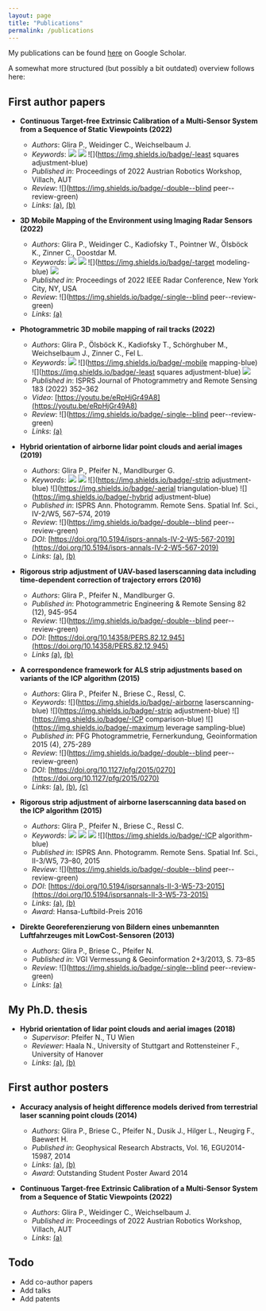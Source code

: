 ```yaml
---
layout: page
title: "Publications"
permalink: /publications
---
```


My publications can be found [here](http://scholar.google.com/citations?user=ANBHN2AAAAAJ) on Google Scholar.

A somewhat more structured (but possibly a bit outdated) overview follows here:

## First author papers

- **Continuous Target-free Extrinsic Calibration of a Multi-Sensor System from a Sequence of Static Viewpoints (2022)**
  - *Authors*: Glira P., Weidinger C., Weichselbaum J.
  - *Keywords*: ![](https://img.shields.io/badge/-calibration-blue) ![](https://img.shields.io/badge/-robotics-blue) ![](https://img.shields.io/badge/-least squares adjustment-blue)
  - *Published in*: Proceedings of 2022 Austrian Robotics Workshop, Villach, AUT
  - *Review*: ![](https://img.shields.io/badge/-double--blind peer--review-green)
  - *Links*: [(a)](http://arxiv.org/abs/2207.03785), [(b)](https://github.com/pglira/publications/blob/main/GLIRA%20ET%20AL.%202022%20-%20AUSTRIAN%20ROBOTICS%20WORKSHOP%20-%20POSTER%20-%20CONTINUOUS%20TARGET-FREE%20EXTRINSIC%20CALIBRATION%20OF%20A%20MULTI-SENSOR%20SYSTEM%20FROM%20A%20SEQUENCE%20OF%20STATIC%20VIEWPOINTS.pdf)

- **3D Mobile Mapping of the Environment using Imaging Radar Sensors (2022)**
  - *Authors*: Glira P., Weidinger C., Kadiofsky T., Pointner W., Ölsböck K., Zinner C., Doostdar M.
  - *Keywords*: ![](https://img.shields.io/badge/-mapping-blue) ![](https://img.shields.io/badge/-robotics-blue) ![](https://img.shields.io/badge/-target modeling-blue) ![](https://img.shields.io/badge/-calibration-blue)
  - *Published in*: Proceedings of 2022 IEEE Radar Conference, New York City, NY, USA
  - *Review*: ![](https://img.shields.io/badge/-single--blind peer--review-green)
  - *Links*: [(a)](https://ieeexplore.ieee.org/abstract/document/9763906)

- **Photogrammetric 3D mobile mapping of rail tracks (2022)**
  - *Authors*: Glira P., Ölsböck K., Kadiofsky T., Schörghuber M., Weichselbaum J., Zinner C., Fel L.
  - *Keywords*: ![](https://img.shields.io/badge/-photogrammetry-blue) ![](https://img.shields.io/badge/-mobile mapping-blue) ![](https://img.shields.io/badge/-least squares adjustment-blue) ![](https://img.shields.io/badge/-calibration-blue)
  - *Published in*: ISPRS Journal of Photogrammetry and Remote Sensing 183 (2022) 352–362
  - *Video*: [https://youtu.be/eRpHjGr49A8](https://youtu.be/eRpHjGr49A8)
  - *Review*: ![](https://img.shields.io/badge/-single--blind peer--review-green)
  - *Links*: [(a)](https://www.sciencedirect.com/science/article/pii/S0924271621002380)

- **Hybrid orientation of airborne lidar point clouds and aerial images (2019)**
  - *Authors*: Glira P., Pfeifer N., Mandlburger G.
  - *Keywords*: ![](https://img.shields.io/badge/-orientation-blue) ![](https://img.shields.io/badge/-calibration-blue) ![](https://img.shields.io/badge/-strip adjustment-blue) ![](https://img.shields.io/badge/-aerial triangulation-blue) ![](https://img.shields.io/badge/-hybrid adjustment-blue)
  - *Published in*: ISPRS Ann. Photogramm. Remote Sens. Spatial Inf. Sci., IV-2/W5, 567–574, 2019
  - *Review*: ![](https://img.shields.io/badge/-double--blind peer--review-green)
  - *DOI*: [https://doi.org/10.5194/isprs-annals-IV-2-W5-567-2019](https://doi.org/10.5194/isprs-annals-IV-2-W5-567-2019)
  - *Links*: [(a)](https://www.isprs-ann-photogramm-remote-sens-spatial-inf-sci.net/IV-2-W5/567/2019/), [(b)](https://github.com/pglira/publications/blob/6c245aedcb9e0f055c360df830adfa515d3f3b60/GLIRA%20ET%20AL.%202019%20-%20EUROCOW%20-%20HYBRID%20ORIENTATION%20OF%20AIRBORNE%20LIDAR%20POINT%20CLOUDS%20AND%20AERIAL%20IMAGES.pdf)

- **Rigorous strip adjustment of UAV-based laserscanning data including time-dependent correction of trajectory errors (2016)**
  - *Authors*: Glira P., Pfeifer N., Mandlburger G.
  - *Published in*: Photogrammetric Engineering & Remote Sensing 82 (12), 945-954
  - *Review*: ![](https://img.shields.io/badge/-double--blind peer--review-green)
  - *DOI*: [https://doi.org/10.14358/PERS.82.12.945](https://doi.org/10.14358/PERS.82.12.945)
  - *Links* [(a)](https://www.ingentaconnect.com/content/asprs/pers/2016/00000082/00000012/art00016), [(b)](https://github.com/pglira/publications/blob/6c245aedcb9e0f055c360df830adfa515d3f3b60/GLIRA%20ET%20AL.%202016%20-%20PE&RS%20-%20RIGOROUS%20STRIP%20ADJUSTMENT%20OF%20UAV-BASED%20LASERSCANNING%20DATA%20INCLUDING%20TIME-DEPENDENT%20CORRECTION%20OF%20TRAJECTORY%20ERRORS.pdf)

- **A correspondence framework for ALS strip adjustments based on variants of the ICP algorithm (2015)**
  - *Authors*: Glira P., Pfeifer N., Briese C., Ressl, C.
  - *Keywords*: ![](https://img.shields.io/badge/-airborne laserscanning-blue) ![](https://img.shields.io/badge/-strip adjustment-blue) ![](https://img.shields.io/badge/-ICP comparison-blue) ![](https://img.shields.io/badge/-maximum leverage sampling-blue)
  - *Published in*: PFG Photogrammetrie, Fernerkundung, Geoinformation 2015 (4), 275-289
  - *Review*: ![](https://img.shields.io/badge/-double--blind peer--review-green)
  - *DOI*: [https://doi.org/10.1127/pfg/2015/0270](https://doi.org/10.1127/pfg/2015/0270)
  - *Links*: [(a)](https://www.dgpf.de/pfg/2015/pfg2015_4_glira.pdf), [(b)](https://www.schweizerbart.de/papers/pfg/detail/2015/85051/A_Correspondence_Framework_for_ALS_Strip_Adjustments_based_on_Variants_of_the_ICP_Algorithm), [(c)](https://github.com/pglira/publications/blob/6c245aedcb9e0f055c360df830adfa515d3f3b60/GLIRA%20ET%20AL.%202015%20-%20PFG%20-%20A%20CORRESPONDENCE%20FRAMEWORK%20FOR%20ALS%20STRIP%20ADJUSTMENTS%20BASED%20ON%20VARIANTS%20OF%20THE%20ICP%20ALGORITHM.pdf)

- **Rigorous strip adjustment of airborne laserscanning data based on the ICP algorithm (2015)**
  - *Authors*: Glira P., Pfeifer N., Briese C., Ressl C.
  - *Keywords*: ![](https://img.shields.io/badge/-orientation-blue) ![](https://img.shields.io/badge/-calibration-blue) ![](https://img.shields.io/badge/-georeferencing-blue) ![](https://img.shields.io/badge/-ICP algorithm-blue)
  - *Published in*: ISPRS Ann. Photogramm. Remote Sens. Spatial Inf. Sci., II-3/W5, 73–80, 2015
  - *Review*: ![](https://img.shields.io/badge/-double--blind peer--review-green)
  - *DOI*: [https://doi.org/10.5194/isprsannals-II-3-W5-73-2015](https://doi.org/10.5194/isprsannals-II-3-W5-73-2015)
  - *Links*: [(a)](https://www.isprs-ann-photogramm-remote-sens-spatial-inf-sci.net/II-3-W5/73/2015/), [(b)](https://github.com/pglira/publications/blob/6c245aedcb9e0f055c360df830adfa515d3f3b60/GLIRA%20ET%20AL.%202015%20-%20GEOSPATIAL%20WEEK%20-%20RIGOROUS%20STRIP%20ADJUSTMENT%20OF%20AIRBORNE%20LASERSCANNING%20DATA%20BASED%20ON%20THE%20ICP%20ALGORITHM.pdf)
  - *Award*: Hansa-Luftbild-Preis 2016

- **Direkte Georeferenzierung von Bildern eines unbemannten Luftfahrzeuges mit LowCost-Sensoren (2013)**
  - *Authors*: Glira P., Briese C., Pfeifer N.
  - *Published in*: VGI Vermessung & Geoinformation 2+3/2013, S. 73–85
  - *Review*: ![](https://img.shields.io/badge/-single--blind peer--review-green)
  - *Links*: [(a)](https://github.com/pglira/publications/blob/946632904853cfd955db342ff2e9147b083ab6e5/GLIRA%20ET%20AL.%202013%20-%20VGI%20-%20DIREKTE%20GEOREFERENZIERUNG%20VON%20BILDERN%20EINES%20UNBEMANNTEN%20LUFTFAHRZEUGES%20MIT%20LOWCOST-SENSOREN.pdf)


## My Ph.D. thesis

- **Hybrid orientation of lidar point clouds and aerial images (2018)**
  - *Supervisor*: Pfeifer N., TU Wien
  - *Reviewer*: Haala N., University of Stuttgart and Rottensteiner F., University of Hanover
  - *Links*: [(a)](https://repositum.tuwien.at/handle/20.500.12708/1953), [(b)](https://github.com/pglira/publications/blob/21f3a0eb08027d6aba5ff8b7210866006c9371a4/GLIRA%202018%20-%20DISS%20-%20HYBRID%20ORIENTATION%20OF%20LIDAR%20POINT%20CLOUDS%20AND%20AERIAL%20IMAGES%20SMALL.pdf)

## First author posters

- **Accuracy analysis of height difference models derived from terrestrial laser scanning point clouds (2014)**
  - *Authors*: Glira P., Briese C., Pfeifer N., Dusik J., Hilger L., Neugirg F., Baewert H.
  - *Published in*: Geophysical Research Abstracts, Vol. 16, EGU2014-15987, 2014
  - *Links*: [(a)](https://github.com/pglira/publications/blob/b53190ace4ee2fc9b5b220b205f7fa93e33814da/GLIRA%202014%20-%20EGU%20-%20POSTER%20-%20ACCURACY%20ANALYSIS%20OF%20HEIGHT%20DIFFERENCE%20MODELS%20DERIVED%20FROM%20TERRESTRIAL%20LASER%20SCANNING%20POINT%20CLOUDS.pdf), [(b)](https://github.com/pglira/publications/blob/2df5ea42a4f3428ceef274a92232f84f91b90381/GLIRA%202014%20-%20EGU%20-%20ACCURACY%20ANALYSIS%20OF%20HEIGHT%20DIFFERENCE%20MODELS%20DERIVED%20FROM%20TERRESTRIAL%20LASER%20SCANNING%20POINT%20CLOUDS.pdf)
  - *Award*: Outstanding Student Poster Award 2014

- **Continuous Target-free Extrinsic Calibration of a Multi-Sensor System from a Sequence of Static Viewpoints (2022)**
  - *Authors*: Glira P., Weidinger C., Weichselbaum J.
  - *Published in*: Proceedings of 2022 Austrian Robotics Workshop, Villach, AUT
  - *Links*: [(a)](https://github.com/pglira/publications/blob/main/GLIRA%20ET%20AL.%202022%20-%20AUSTRIAN%20ROBOTICS%20WORKSHOP%20-%20POSTER%20-%20CONTINUOUS%20TARGET-FREE%20EXTRINSIC%20CALIBRATION%20OF%20A%20MULTI-SENSOR%20SYSTEM%20FROM%20A%20SEQUENCE%20OF%20STATIC%20VIEWPOINTS.pdf)

## Todo

- Add co-author papers
- Add talks
- Add patents